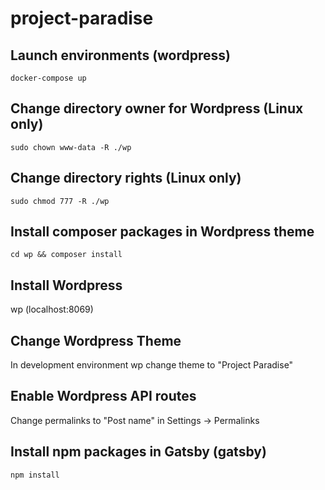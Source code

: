 # project-paradise

## Launch environments (wordpress)

`docker-compose up`

## Change directory owner for Wordpress (Linux only)

`sudo chown www-data -R ./wp`

## Change directory rights (Linux only)

`sudo chmod 777 -R ./wp`

## Install composer packages in Wordpress theme

`cd wp && composer install`

## Install Wordpress

wp (localhost:8069)

## Change Wordpress Theme

In development environment wp change theme to "Project Paradise"

## Enable Wordpress API routes

Change permalinks to "Post name" in Settings -> Permalinks

## Install npm packages in Gatsby (gatsby)

`npm install`

